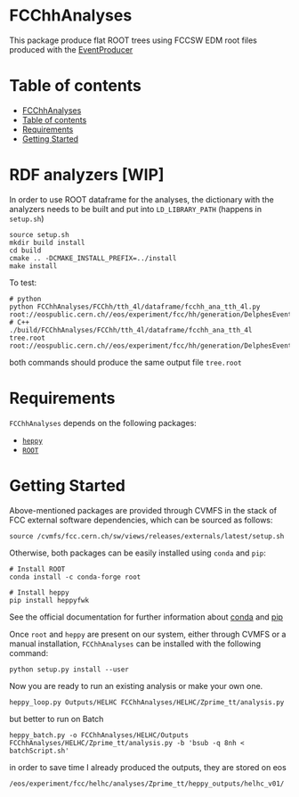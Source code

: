 FCChhAnalyses
=============

This package produce flat ROOT trees using FCCSW EDM root files produced with the [EventProducer](https://github.com/FCC-hh-framework/EventProducer)


Table of contents
=================
  * [FCChhAnalyses](#fcchhanalyses)
  * [Table of contents](#table-of-contents)
  * [Requirements](#requirements)
  * [Getting Started](#getting-started)


RDF analyzers [WIP]
=============

In order to use ROOT dataframe for the analyses, the dictionary with the analyzers needs to be built and put into  `LD_LIBRARY_PATH` (happens in `setup.sh`)

```
source setup.sh
mkdir build install
cd build
cmake .. -DCMAKE_INSTALL_PREFIX=../install
make install
```

To test:

```
# python
python FCChhAnalyses/FCChh/tth_4l/dataframe/fcchh_ana_tth_4l.py root://eospublic.cern.ch//eos/experiment/fcc/hh/generation/DelphesEvents/fcc_v02/mgp8_pp_tth01j_5f_hllll/events_000000492.root
# C++
./build/FCChhAnalyses/FCChh/tth_4l/dataframe/fcchh_ana_tth_4l tree.root root://eospublic.cern.ch//eos/experiment/fcc/hh/generation/DelphesEvents/fcc_v02/mgp8_pp_tth01j_5f_hllll/events_000000492.root
```

both commands should produce the same output file `tree.root`


Requirements
============

`FCChhAnalyses` depends on the following packages:

- [`heppy`](https://github.com/cbernet/heppy)
- [`ROOT`](https://github.com/root-project/root)


Getting Started
===============

Above-mentioned packages are provided through CVMFS in the stack of FCC external software dependencies, which can be sourced as follows:

```
source /cvmfs/fcc.cern.ch/sw/views/releases/externals/latest/setup.sh
```

Otherwise, both packages can be easily installed using `conda` and `pip`:

```
# Install ROOT
conda install -c conda-forge root

# Install heppy
pip install heppyfwk
```

See the official documentation for further information about [conda](https://conda.io/projects/conda/en/latest/user-guide/install/index.html) and [pip](https://pip.pypa.io/en/stable/installing/)

Once `root` and `heppy` are present on our system, either through CVMFS or a manual installation, `FCChhAnalyses` can be installed with the following command:

```
python setup.py install --user
```

Now you are ready to run an existing analysis or make your own one.

```
heppy_loop.py Outputs/HELHC FCChhAnalyses/HELHC/Zprime_tt/analysis.py
```

but better to run on Batch
```
heppy_batch.py -o FCChhAnalyses/HELHC/Outputs FCChhAnalyses/HELHC/Zprime_tt/analysis.py -b 'bsub -q 8nh < batchScript.sh'
```

in order to save time I already produced the outputs, they are stored on eos

```
/eos/experiment/fcc/helhc/analyses/Zprime_tt/heppy_outputs/helhc_v01/
```
